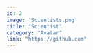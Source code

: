 ```yaml
---
id: 2
image: 'Scientists.png'
title: "Scientist"
category: "Avatar"
link: "https://github.com"
---
```

